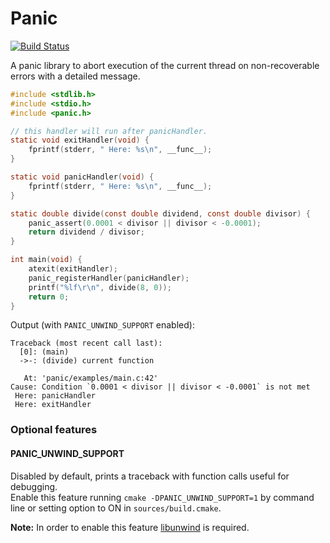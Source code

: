 # Panic

[![Build Status](https://travis-ci.org/daddinuz/panic.svg?branch=master)](https://travis-ci.org/daddinuz/panic)

A panic library to abort execution of the current thread on non-recoverable errors with a detailed message.

```c
#include <stdlib.h>
#include <stdio.h>
#include <panic.h>

// this handler will run after panicHandler.
static void exitHandler(void) {
    fprintf(stderr, " Here: %s\n", __func__);
}

static void panicHandler(void) {
    fprintf(stderr, " Here: %s\n", __func__);
}

static double divide(const double dividend, const double divisor) {
    panic_assert(0.0001 < divisor || divisor < -0.0001);
    return dividend / divisor;
}

int main(void) {
    atexit(exitHandler);
    panic_registerHandler(panicHandler);
    printf("%lf\r\n", divide(8, 0));
    return 0;
}
```

Output (with `PANIC_UNWIND_SUPPORT` enabled):

```text
Traceback (most recent call last):
  [0]: (main)
  ->-: (divide) current function

   At: 'panic/examples/main.c:42'
Cause: Condition `0.0001 < divisor || divisor < -0.0001` is not met
 Here: panicHandler
 Here: exitHandler
```

### Optional features

#### PANIC_UNWIND_SUPPORT

Disabled by default, prints a traceback with function calls useful for debugging.  
Enable this feature running `cmake -DPANIC_UNWIND_SUPPORT=1` by command line or setting option to ON in `sources/build.cmake`.

**Note:** In order to enable this feature [libunwind](https://github.com/libunwind/libunwind) is required.
